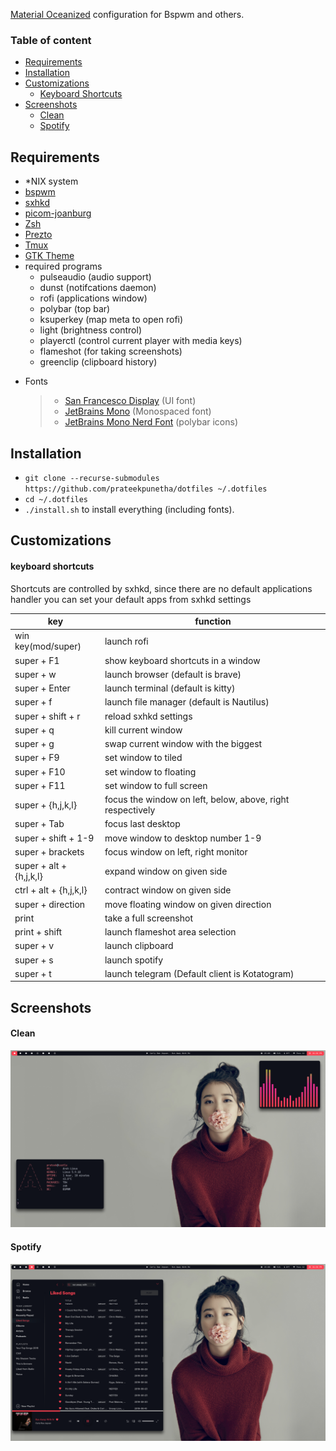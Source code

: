[Material Oceanized](https://github.com/material-ocean) configuration for Bspwm and others.

### Table of content

- [Requirements](#Requirements)
- [Installation](#Installation)
- [Customizations](#Customizations)
  - [Keyboard Shortcuts](#keyboard-shortcuts)
- [Screenshots](Screenshots)
  - [Clean](#Clean)
  - [Spotify](#Spotify)

## Requirements

- \*NIX system
- [bspwm](https://wiki.archlinux.org/index.php/Bspwm)
- [sxhkd](https://wiki.archlinux.org/index.php/Sxhkd)
- [picom-joanburg](https://github.com/jonaburg/picom)
- [Zsh](https://github.com/robbyrussell/oh-my-zsh/wiki/Installing-ZSH)
- [Prezto](https://github.com/sorin-ionescu/prezto)
- [Tmux](https://github.com/tmux/tmux)
- [GTK Theme](https://github.com/material-ocean/Gtk-Theme)
- required programs
  - pulseaudio (audio support)
  - dunst (notifcations daemon)
  - rofi (applications window)
  - polybar (top bar)
  - ksuperkey (map meta to open rofi)
  - light (brightness control)
  - playerctl (control current player with media keys)
  - flameshot (for taking screenshots)
  - greenclip (clipboard history)

* Fonts

  > - [San Francesco Display](https://github.com/AppleDesignResources/SanFranciscoFont) (UI font)
  > - [JetBrains Mono](https://www.jetbrains.com/lp/mono/) (Monospaced font)
  > - [JetBrains Mono Nerd Font](https://github.com/ryanoasis/nerd-fonts/tree/master/patched-fonts/JetBrainsMono/Regular/complete) (polybar icons)

## Installation

- `git clone --recurse-submodules https://github.com/prateekpunetha/dotfiles ~/.dotfiles`
- `cd ~/.dotfiles`
- `./install.sh` to install everything (including fonts).

## Customizations

#### keyboard shortcuts

Shortcuts are controlled by sxhkd, since there are no default applications handler you can
set your default apps from sxhkd settings

| key                     | function                                                   |
| ----------------------- | ---------------------------------------------------------- |
| win key(mod/super)      | launch rofi                                                |
| super + F1              | show keyboard shortcuts in a window                        |
| super + w               | launch browser (default is brave)                          |
| super + Enter           | launch terminal (default is kitty)                         |
| super + f               | launch file manager (default is Nautilus)                  |
| super + shift + r       | reload sxhkd settings                                      |
| super + q               | kill current window                                        |
| super + g               | swap current window with the biggest                       |
| super + F9              | set window to tiled                                        |
| super + F10             | set window to floating                                     |
| super + F11             | set window to full screen                                  |
| super + {h,j,k,l}       | focus the window on left, below, above, right respectively |
| super + Tab             | focus last desktop                                         |
| super + shift + 1-9     | move window to desktop number 1-9                          |
| super + brackets        | focus window on left, right monitor                        |
| super + alt + {h,j,k,l} | expand window on given side                                |
| ctrl + alt + {h,j,k,l}  | contract window on given side                              |
| super + direction       | move floating window on given direction                    |
| print                   | take a full screenshot                                     |
| print + shift           | launch flameshot area selection                            |
| super + v               | launch clipboard                                           |
| super + s               | launch spotify                                             |
| super + t               | launch telegram (Default client is Kotatogram)             |

## Screenshots

#### Clean

![desktop](./ufetch_cava.png)

#### Spotify

![lockscreen](./spotify.png)
